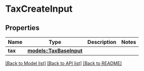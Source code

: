 # TaxCreateInput

## Properties

Name | Type | Description | Notes
------------ | ------------- | ------------- | -------------
**tax** | [**models::TaxBaseInput**](TaxBaseInput.md) |  | 

[[Back to Model list]](../README.md#documentation-for-models) [[Back to API list]](../README.md#documentation-for-api-endpoints) [[Back to README]](../README.md)


